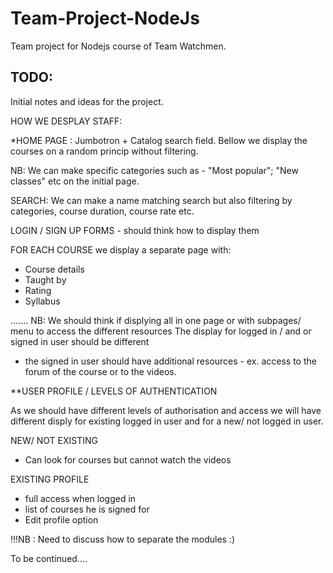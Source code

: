 # Team-Project-NodeJs
Team project for Nodejs course of Team Watchmen.

## TODO:

Initial notes and ideas for the project.

  HOW WE DESPLAY STAFF:
  
  *HOME PAGE : Jumbotron + Catalog search field.
  Bellow we display the courses on a random princip without filtering.
  
  NB: We can make specific categories such as - "Most popular"; "New classes" etc on the initial page.
  
  SEARCH: We can make a name matching search but also filtering by categories, course duration, course rate etc.
  
  LOGIN / SIGN UP FORMS - should think how to display them
  
  FOR EACH COURSE we display a separate page with:
  
  - Course details
  - Taught by
  - Rating
  - Syllabus
  
  .......
  NB: We should think if displying all in one page or with subpages/ menu to access the different resources
  The display for logged in / and or signed in user should be different
  - the signed in user should have additional resources - ex. access to the forum of the course or to the videos.
  
  
  **USER PROFILE / LEVELS OF AUTHENTICATION
  
  As we should have different levels of authorisation and access we will have different disply for existing logged in user and for a new/ not logged in user.
  
  NEW/ NOT EXISTING
  - Can look for courses but cannot watch the videos
  
  EXISTING PROFILE
  - full access when logged in
  - list of courses he is signed for
  - Edit profile option 

!!!NB : Need to discuss how to separate the modules :) 
  
 To be continued....
  
  
